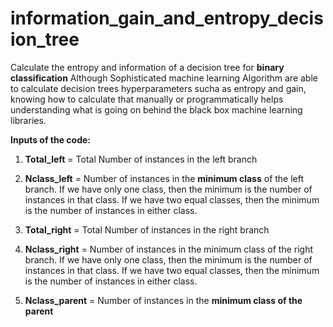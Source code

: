# information_gain_and_entropy_decision_tree
Calculate the entropy and information of a decision tree for <b> binary classification</b>
Although Sophisticated machine learning Algorithm are able to calculate decision trees hyperparameters sucha as entropy and gain, knowing how to calculate that manually or programmatically helps understanding what is going on behind the black box machine learning libraries.

<b> Inputs of the code: </b>

1. <b> Total_left</b> = Total Number of instances in the left branch
2. <b> Nclass_left</b> = Number of instances in the <b>minimum class</b> of the left branch. If we have only one class, then the minimum is the number of instances in that class. If we have two equal classes, then the minimum is the number of instances in either class.

3. <b> Total_right</b> = Total Number of instances in the right branch
4. <b> Nclass_right</b> = Number of instances in the minimum class of the right branch.  If we have only one class, then the minimum is the number of instances in that class. If we have two equal classes, then the minimum is the number of instances in either class.

5. <b> Nclass_parent</b> = Number of instances in the <b>minimum class of the parent</b>

